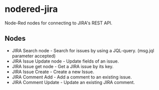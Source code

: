 # nodered-jira
Node-Red nodes for connecting to JIRA's REST API.

## Nodes
* JIRA Search node - Search for issues by using a JQL-query. (msg.jql parameter accepted)
* JIRA Issue Update node - Update fields of an issue.
* JIRA Issue get node - Get a JIRA issue by its key.
* JIRA Issue Create - Create a new Issue.
* JIRA Comment Add - Add a comment to an existing issue.
* JIRA Comment Update - Update an existing JIRA comment.

